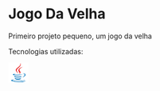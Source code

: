 # Jogo Da Velha
Primeiro projeto pequeno, um jogo da velha

Tecnologias utilizadas:

<img src="https://raw.githubusercontent.com/devicons/devicon/master/icons/java/java-original.svg" alt="java" width="40" height="40"/>
